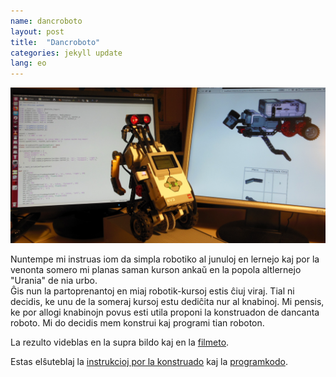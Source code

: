 ```yaml
---
name: dancroboto
layout: post
title:  "Dancroboto"
categories: jekyll update
lang: eo
---
```

![Dancroboto](../../bildoj/dancroboto.png)

Nuntempe mi instruas iom da simpla robotiko al junuloj en lernejo kaj por la venonta somero mi planas saman kurson ankaŭ en la popola altlernejo "Urania" de nia urbo. <br/>
Ĝis nun la partoprenantoj en miaj robotik-kursoj estis ĉiuj viraj. Tial ni decidis, ke unu de la someraj kursoj estu dediĉita nur al knabinoj. Mi pensis, ke por allogi knabinojn povus esti utila proponi la konstruadon de dancanta roboto. Mi do decidis mem konstrui kaj programi tian roboton.

La rezulto videblas en la supra bildo kaj en la [filmeto](https://www.youtube.com/watch?v=41oDuiZjZpg). 

Estas elŝuteblaj la [instrukcioj por la konstruado](../../dosieroj/dancroboto/dancroboto-index.html)  kaj la [programkodo](../../dosieroj/dancmuziko.py).